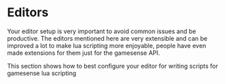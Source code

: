 # Editors

Your editor setup is very important to avoid common issues and be productive. The editors mentioned here are very extensible and can be improved a lot to make lua scripting more enjoyable, people have even made extensions for them just for the gamesense API.

This section shows how to best configure your editor for writing scripts for gamesense lua scripting
